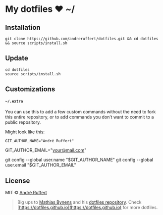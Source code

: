 # My dotfiles ❤ ~/

## Installation

````
git clone https://github.com/andreruffert/dotfiles.git && cd dotfiles && source scripts/install.sh
````

## Update
````
cd dotfiles
source scripts/install.sh
````

## Customizations

#### `~/.extra`
You can use this to add a few custom commands without the need to fork this entire repository, or to add commands you don’t want to commit to a public repository.

Might look like this:

	GIT_AUTHOR_NAME="André Ruffert"
  GIT_AUTHOR_EMAIL="your@mail.com"

  git config --global user.name "$GIT_AUTHOR_NAME"
  git config --global user.email "$GIT_AUTHOR_EMAIL"

## License

MIT © [André Ruffert](http://andreruffert.com/)

> Big ups to [Mathias Bynens](https://mathiasbynens.be/) and his [dotfiles repository](https://github.com/mathiasbynens/dotfiles).
> Check [https://dotfiles.github.io](https://dotfiles.github.io) for more dotfiles.
